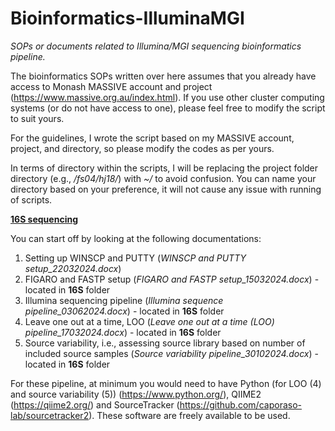 # Bioinformatics-IlluminaMGI
_SOPs or documents related to Illumina/MGI sequencing bioinformatics pipeline._

The bioinformatics SOPs written over here assumes that you already have access to Monash MASSIVE account and project (https://www.massive.org.au/index.html). If you use other cluster computing systems (or do not have access to one), please feel free to modify the script to suit yours. 

For the guidelines, I wrote the script based on my MASSIVE account, project, and directory, so please modify the codes as per yours.

In terms of directory within the scripts, I will be replacing the project folder directory (e.g., _/fs04/hj18/_) with _~/_ to avoid confusion. You can name your directory based on your preference, it will not cause any issue with running of scripts.

<ins>**16S sequencing**</ins>

You can start off by looking at the following documentations:
1) Setting up WINSCP and PUTTY (_WINSCP and PUTTY setup_22032024.docx_)
2) FIGARO and FASTP setup (_FIGARO and FASTP setup_15032024.docx_) - located in **16S** folder
3) Illumina sequencing pipeline (_Illumina sequence pipeline_03062024.docx_) - located in **16S** folder
4) Leave one out at a time, LOO (_Leave one out at a time (LOO) pipeline_17032024.docx_) - located in **16S** folder
5) Source variability, i.e., assessing source library based on number of included source samples (_Source variability pipeline_30102024.docx_) - located in **16S** folder

For these pipeline, at minimum you would need to have Python (for LOO (4) and source variability (5)) (https://www.python.org/), QIIME2 (https://qiime2.org/) and SourceTracker (https://github.com/caporaso-lab/sourcetracker2). These software are freely available to be used.

